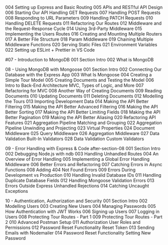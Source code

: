 004 Setting up Express and Basic Routing
005 APIs and RESTful API Design
006 Starting Our API Handling GET Requests
007 Handling POST Requests
008 Responding to URL Parameters
009 Handling PATCH Requests
010 Handling DELETE Requests
011 Refactoring Our Routes
012 Middleware and the Request-Response Cycle
014 Using 3rd-Party Middleware
015 Implementing the Users Routes
016 Creating and Mounting Multiple Routers
017 A Better File Structure
018 Param Middleware
019 Chaining Multiple Middleware Functions
020 Serving Static Files
021 Environment Variables
022 Setting up ESLint + Prettier in VS Code

#07 - Introduction to MongoDB
001 Section Intro
002 What is MongoDB

08 - Using MongoDB with Mongoose
001 Section Intro
002 Connecting Our Database with the Express App
003 What Is Mongoose
004 Creating a Simple Tour Model
005 Creating Documents and Testing the Model
006 Intro to Back-End Architecture MVC, Types of Logic, and More
007 Refactoring for MVC
008 Another Way of Creating Documents
009 Reading Documents
010 Updating Documents
011 Deleting Documents
012 Modelling the Tours
013 Importing Development Data
014 Making the API Better Filtering
015 Making the API Better Advanced Filtering
016 Making the API Better Sorting
017 Making the API Better Limiting Fields
018 Making the API Better Pagination
019 Making the API Better Aliasing
020 Refactoring API Features
021 Aggregation Pipeline Matching and Grouping
022 Aggregation Pipeline Unwinding and Projecting
023 Virtual Properties
024 Document Middleware
025 Query Middleware
026 Aggregation Middleware
027 Data Validation Built-In Validators
028 Data Validation Custom Validators

09 - Error Handling with Express & Code after-section-08
001 Section Intro
002 Debugging Node.js with ndb
003 Handling Unhandled Routes
004 An Overview of Error Handling
005 Implementing a Global Error Handling Middleware
006 Better Errors and Refactoring
007 Catching Errors in Async Functions
008 Adding 404 Not Found Errors
009 Errors During Development vs Production
010 Handling Invalid Database IDs
011 Handling Duplicate Database Fields
012 Handling Mongoose Validation Errors
013 Errors Outside Express Unhandled Rejections
014 Catching Uncaught Exceptions

10 - Authentication, Authorization and Security
001 Section Intro
002 Modelling Users
003 Creating New Users
004 Managing Passwords
005 How Authentication with JWT Works
006 Signing up Users
007 Logging in Users
008 Protecting Tour Routes - Part 1
009 Protecting Tour Routes - Part 2
010 Advanced Postman Setup
011 Authorization User Roles and Permissions
012 Password Reset Functionality Reset Token
013 Sending Emails with Nodemailer
014 Password Reset Functionality Setting New Password